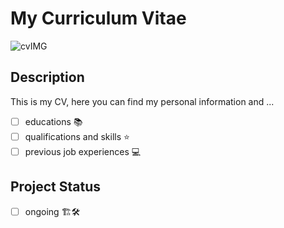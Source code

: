 # My Curriculum Vitae

![cvIMG](https://github.com/BeaCoden/CV/assets/130828327/a5d62d69-589e-4f9a-b0f1-018e5f49c409)

## Description

This is my CV, here you can find my personal information and ...

- [ ] educations :books:
- [ ] qualifications and skills :star:
- [ ] previous job experiences :computer:

## Project Status

- [ ] ongoing 🏗️🛠️
